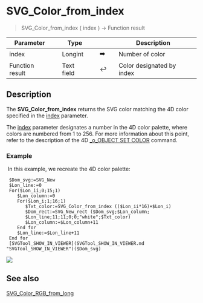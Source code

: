 <!-- Text := SVG_Color_from_index ( index )
-> index (Long Integer)-->
# SVG_Color_from_index

> SVG_Color_from_index ( index ) -> Function result

| Parameter |     | Type |     |     |     | Description |     |
| --- | --- | --- | --- | --- | --- | --- | --- |
| index |     | Longint |     | ➡️ |     | Number of color |     |
| Function result |     | Text field |     | ↩️ |     | Color designated by index |     |

## Description

The **SVG_Color_from_index** returns the SVG color matching the 4D color specified in the [index](# "Number of color") parameter.

The [index](# "Number of color") parameter designates a number in the 4D color palette, where colors are numbered from 1 to 256. For more information about this point, refer to the description of the 4D [_o_OBJECT SET COLOR](o-OBJECT-SET-COLOR.301-6101929.en.html) command.

### Example  

 In this example, we recreate the 4D color palette:

```4d
 $Dom_svg:=SVG_New   
 $Lon_line:=0  
 For($Lon_ii;0;15;1)  
    $Lon_column:=0  
    For($Lon_i;1;16;1)  
       $Txt_color:=SVG_Color_from_index (($Lon_ii*16)+$Lon_i)  
       $Dom_rect:=SVG_New_rect ($Dom_svg;$Lon_column;  
       $Lon_line;11;11;0;0;"white";$Txt_color)  
       $Lon_column:=$Lon_column+11  
    End for  
    $Lon_line:=$Lon_line+11  
 End for  
 [SVGTool_SHOW_IN_VIEWER](SVGTool_SHOW_IN_VIEWER.md "SVGTool_SHOW_IN_VIEWER")($Dom_svg)
```

![](..Home.md..Home.mdpictureHome.md927034Home.mdpict927034.en.png)

## See also

[SVG_Color_RGB_from_long](SVG_Color_RGB_from_long.md)
